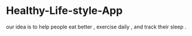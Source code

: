 # Healthy-Life-style-App
our idea is to help people eat better , exercise daily , and track their sleep .
